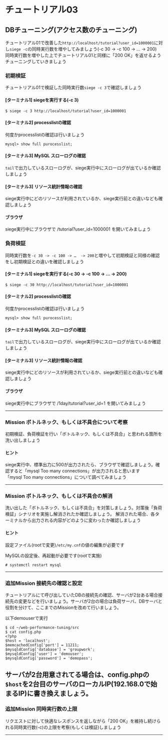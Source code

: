 # チュートリアル03

## DBチューニング(アクセス数のチューニング)
チュートリアル01で改善した`http://localhost/tutorial?user_id=1000001`に対し`siege -c`の同時実行数を増やしてみましょう(-c 30 -> -c 100 -> …  -> 200)  
同時実行数を増やした上でチュートリアル01と同様に「200 OK」を返せるようチューニングしていきましょう

### 初期検証
チュートリアル01で検証した同時実行数`siege -c 3`で確認しましょう
 
#### [ターミナル1] siegeを実行する(-c 3)
```
$ siege -c 3 http://localhost/tutorial?user_id=1000001
```

#### [ターミナル2] processlistの確認
何度かprocesslistの確認は行いましょう

```
mysql> show full purocesslist;
```

#### [ターミナル3] MySQL スローログの確認
`tail`で出力しているスローログが、siege実行中にスローログが出ているか確認しましょう


#### [ターミナル3] リソース統計情報の確認
siege実行中にどのリソースが利用されているか、siege実行前との違いなども確認しましょう

#### ブラウザ
siege実行中にブラウザで /tutorial?user_id=1000001 を開いてみましょう

### 負荷検証
同時実行数を`-c 30 -> -c 100 -> …  -> 200`と増やして初期検証と同様の確認をし初期検証との違いを確認しましょう
#### [ターミナル1] siegeを実行する(-c 30 -> -c 100 -> …  -> 200)

```
$ siege -c 30 http://localhost/tutorial?user_id=1000001
```

#### [ターミナル2] processlistの確認
何度かprocesslistの確認は行いましょう

```
mysql> show full purocesslist;
```

#### [ターミナル3] MySQL スローログの確認
`tail`で出力しているスローログが、siege実行中にスローログが出ているか確認しましょう


#### [ターミナル3] リソース統計情報の確認
siege実行中にどのリソースが利用されているか、siege実行前との違いなども確認しましょう

#### ブラウザ
siege実行中にブラウザで /1day/tutorial?user_id=1 を開いてみましょう

----
### Mission ボトルネック、もしくは不具合について考察
初期検証、負荷検証を行い「ボトルネック、もしくは不具合」と思われる箇所を洗い出しましょう

#### ヒント
siege実行中、標準出力に500が出力されたら、ブラウザで確認しましょう。確認すると「mysql Too many connections」が出力されると思います  
「mysql Too many connections」について調べてみましょう


----

### Mission ボトルネック、もしくは不具合の解消
洗い出した「ボトルネック、もしくは不具合」を対策しましょう。対策後「負荷検証」シナリオを実施し解消されたか確認しましょう。
解消された場合、各ターミナルから出力される内容がどのように変わったか確認しましょう

#### ヒント
設定ファイル(rootで変更)`/etc/my.cnf`の値の編集が必要です

MySQLの設定後、再起動が必要です(rootで実施)

```
# systemctl restart mysql
```

----

### 追加Mission 接続先の確認と設定
チュートリアルにて呼び出していたDBの接続先の確認、サーバが2台ある場合接続先の変更などを行いましょう。サーバが2台の場合は負荷サーバ、DBサーバと役割を分けて、ここまでのMissionを改めて行いましょう。

以下demouserで実行

```
$ cd ~/web-performance-tuning/src
$ cat config.php
<?php
$host = 'localhost';
$memcachedConfig['port'] = 11211;
$mysqldConfig['database'] = 'groupwork';
$mysqldConfig['user'] = 'demouser';
$mysqldConfig['password'] = 'demopass';

```
サーバが2台用意されてる場合は、config.phpの`$host`を2台目のサーバのローカルIP(192.168.0で始まるIP)に書き換えましょう。
----

### 追加Mission 同時実行数の上限
リクエストに対して快適なレスポンスを返しながら「200 OK」を維持し続けられる同時実行数(-c)の上限を考察(もしくは検証)しましょう

----
